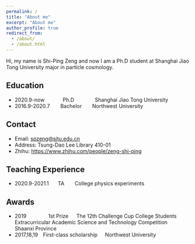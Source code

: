 ```yaml
---
permalink: /
title: "About me"
excerpt: "About me"
author_profile: true
redirect_from: 
  - /about/
  - /about.html
---
```


Hi, my name is Shi-Ping Zeng and now I am a Ph.D student at Shanghai Jiao Tong University major in particle cosmology.

## Education
- 2020.9-now &ensp;&ensp;&ensp;&ensp;&ensp;&ensp; Ph.D &ensp;&ensp;&ensp;&ensp;&ensp;&ensp;&ensp; Shanghai Jiao Tong University
- 2016.9-2020.7 &ensp;&ensp;&ensp; Bachelor &ensp;&ensp;&ensp; Northwest University

## Contact
- Email: spzeng@sjtu.edu.cn
- Address: Tsung-Dao Lee Library 410-01
- Zhihu: https://www.zhihu.com/people/zeng-shi-ping

## Teaching Experience
- 2020.9-2021.1&ensp;&ensp;&ensp; TA &ensp;&ensp;&ensp; College physics experiments

## Awards
- 2019&ensp;&ensp;&ensp;&ensp;&ensp;&ensp;&ensp;&ensp; 1st Prize &ensp;&ensp; The 12th Challenge Cup College Students Extracurricular Academic Science and Technology Competition&ensp;&ensp;&ensp;Shaanxi Province
- 2017,18,19&ensp;&ensp;First-class scholarship&ensp;&ensp;&ensp;Northwest University
